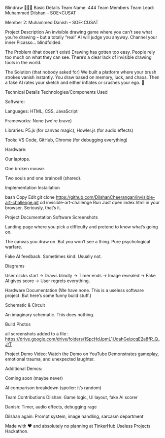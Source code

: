 Blindraw 🎨🕵️‍♂️
Basic Details
Team Name: 444
Team Members
Team Lead: Muhammed Dilshan – SOE<CUSAT

Member 2: Muhammed Danish – SOE<CUSAT


Project Description
An invisible drawing game where you can’t see what you’re drawing – but a totally “real” AI will judge you anyway. Channel your inner Picasso… blindfolded.

The Problem (that doesn't exist)
Drawing has gotten too easy. People rely too much on what they can see. There’s a clear lack of invisible drawing tools in the world.

The Solution (that nobody asked for)
We built a platform where your brush strokes vanish instantly. You draw based on memory, luck, and chaos. Then a fake AI rates your sketch and either inflates or crushes your ego. 🎯

Technical Details
Technologies/Components Used

Software:

Languages: HTML, CSS, JavaScript

Frameworks: None (we're brave)

Libraries: P5.js (for canvas magic), Howler.js (for audio effects)

Tools: VS Code, GitHub, Chrome (for debugging everything)

Hardware:

Our laptops.

One broken mouse.

Two souls and one braincell (shared).

Implementation
Installation

bash
Copy
Edit
git clone https://github.com/DilshanCheerangan/invisible-art-challenge.git
cd invisible-art-challenge
Run
Just open index.html in your browser. Seriously, that’s it.

Project Documentation
Software Screenshots

Landing page where you pick a difficulty and pretend to know what’s going on.


The canvas you draw on. But you won’t see a thing. Pure psychological warfare.


Fake AI feedback. Sometimes kind. Usually not.

Diagrams

User clicks start → Draws blindly → Timer ends → Image revealed → Fake AI gives score → User regrets everything.

Hardware Documentation
(We have none. This is a useless software project. But here’s some funny build stuff.)

Schematic & Circuit

An imaginary schematic. This does nothing.

Build Photos

all screenshots added to a file : https://drive.google.com/drive/folders/1SpcHdJpmL1UoahGeIpcqE2a8fR_Q_JrT

Project Demo
Video:
Watch the Demo on YouTube
Demonstrates gameplay, emotional trauma, and unexpected laughter.

Additional Demos:

Coming soon (maybe never)

AI comparison breakdown (spoiler: it’s random)

Team Contributions
Dilshan: Game logic, UI layout, fake AI scorer

Danish: Timer, audio effects, debugging rage

Dilshan again: Prompt system, image handling, sarcasm department

Made with ❤️ and absolutely no planning at TinkerHub Useless Projects Hackathon.
